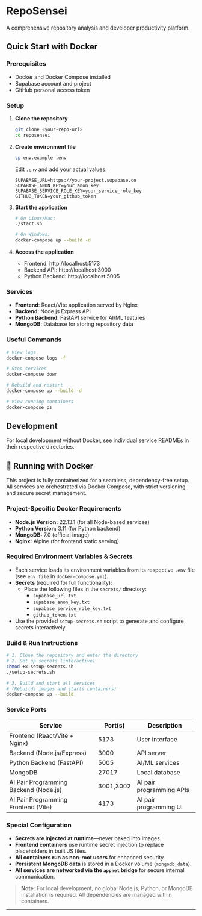 # RepoSensei

A comprehensive repository analysis and developer productivity platform.

## Quick Start with Docker

### Prerequisites
- Docker and Docker Compose installed
- Supabase account and project
- GitHub personal access token

### Setup

1. **Clone the repository**
   ```bash
   git clone <your-repo-url>
   cd reposensei
   ```

2. **Create environment file**
   ```bash
   cp env.example .env
   ```
   
   Edit `.env` and add your actual values:
   ```
   SUPABASE_URL=https://your-project.supabase.co
   SUPABASE_ANON_KEY=your_anon_key
   SUPABASE_SERVICE_ROLE_KEY=your_service_role_key
   GITHUB_TOKEN=your_github_token
   ```

3. **Start the application**
   ```bash
   # On Linux/Mac:
   ./start.sh
   
   # On Windows:
   docker-compose up --build -d
   ```

4. **Access the application**
   - Frontend: http://localhost:5173
   - Backend API: http://localhost:3000
   - Python Backend: http://localhost:5005

### Services

- **Frontend**: React/Vite application served by Nginx
- **Backend**: Node.js Express API
- **Python Backend**: FastAPI service for AI/ML features
- **MongoDB**: Database for storing repository data

### Useful Commands

```bash
# View logs
docker-compose logs -f

# Stop services
docker-compose down

# Rebuild and restart
docker-compose up --build -d

# View running containers
docker-compose ps
```

## Development

For local development without Docker, see individual service READMEs in their respective directories.

## 🐳 Running with Docker

This project is fully containerized for a seamless, dependency-free setup. All services are orchestrated via Docker Compose, with strict versioning and secure secret management.

### **Project-Specific Docker Requirements**
- **Node.js Version:** 22.13.1 (for all Node-based services)
- **Python Version:** 3.11 (for Python backend)
- **MongoDB:** 7.0 (official image)
- **Nginx:** Alpine (for frontend static serving)

### **Required Environment Variables & Secrets**
- Each service loads its environment variables from its respective `.env` file (see `env_file` in `docker-compose.yml`).
- **Secrets** (required for full functionality):
  - Place the following files in the `secrets/` directory:
    - `supabase_url.txt`
    - `supabase_anon_key.txt`
    - `supabase_service_role_key.txt`
    - `github_token.txt`
- Use the provided `setup-secrets.sh` script to generate and configure secrets interactively.

### **Build & Run Instructions**
```bash
# 1. Clone the repository and enter the directory
# 2. Set up secrets (interactive)
chmod +x setup-secrets.sh
./setup-secrets.sh

# 3. Build and start all services
# (Rebuilds images and starts containers)
docker-compose up --build
```

### **Service Ports**
| Service                              | Port(s)   | Description                |
|--------------------------------------|-----------|----------------------------|
| Frontend (React/Vite + Nginx)        | 5173      | User interface             |
| Backend (Node.js/Express)            | 3000      | API server                 |
| Python Backend (FastAPI)             | 5005      | AI/ML services             |
| MongoDB                              | 27017     | Local database             |
| AI Pair Programming Backend (Node.js) | 3001,3002 | AI pair programming APIs   |
| AI Pair Programming Frontend (Vite)  | 4173      | AI pair programming UI     |

### **Special Configuration**
- **Secrets are injected at runtime**—never baked into images.
- **Frontend containers** use runtime secret injection to replace placeholders in built JS files.
- **All containers run as non-root users** for enhanced security.
- **Persistent MongoDB data** is stored in a Docker volume (`mongodb_data`).
- **All services are networked via the `appnet` bridge** for secure internal communication.

> **Note:** For local development, no global Node.js, Python, or MongoDB installation is required. All dependencies are managed within containers.

---
